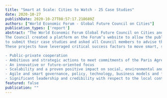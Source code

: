 ```yaml
---
title: "Smart at Scale: Cities to Watch - 25 Case Studies"
date: 2020-10-27
publishDate: 2020-10-27T08:57:17.218689Z
authors: ["World Economic Forum - Global Future Council on Cities"]
publication_types: ['report']
abstract: "The World Economic Forum Global Future Council on Cities and Urbanization has leveraged its knowledge, networks and the public to identify 25 leading smart city projects that have successfully moved beyond the pilot stage.
The Council created a platform on the Forum’s website to allow the public
to submit their case studies and asked all Council members to advise their networks and spread the word through their social media platforms.
These projects have leveraged critical success factors to move smart, sustainable and innovative initiatives to scale, including the following:

- Public-private cooperation
- Ambitious and strategic actions to meet commitments of the Paris Agreement on climate change, the Sustainable Development Goals and the New Urban Agenda
- An innovative or future-oriented focus
- Scalability and a proven positive impact on social, environmental and economic aspects of the city
- Agile and smart governance, policy, technology, business models and financing
- Significant leadership and credibility with respect to the local context"
featured: false
publication: ""
---
```

